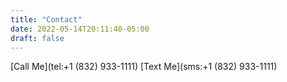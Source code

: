 ```yaml
---
title: "Contact"
date: 2022-05-14T20:11:40-05:00
draft: false
---
```


[Call Me](tel:+1 (832) 933-1111)
[Text Me](sms:+1 (832) 933-1111)
